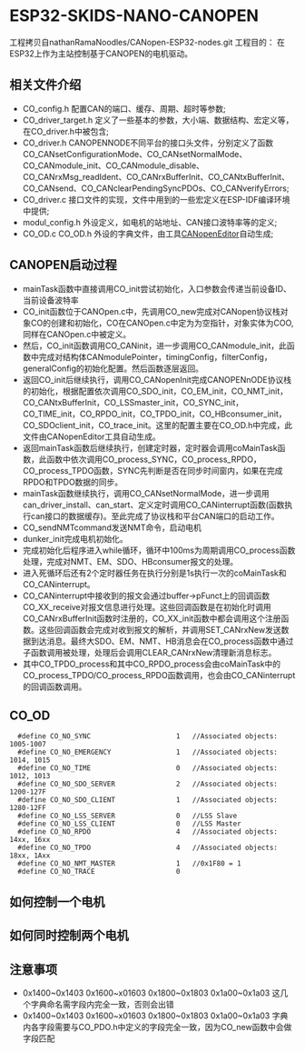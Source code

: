 # ESP32-SKIDS-NANO-CANOPEN

工程拷贝自nathanRamaNoodles/CANopen-ESP32-nodes.git
工程目的：
在ESP32上作为主站控制基于CANOPEN的电机驱动。

## 相关文件介绍

* CO_config.h 配置CAN的端口、缓存、周期、超时等参数;
* CO_driver_target.h 定义了一些基本的参数，大小端、数据结构、宏定义等，在CO_driver.h中被包含;
* CO_driver.h CANOPENNODE不同平台的接口头文件，分别定义了函数CO_CANsetConfigurationMode、CO_CANsetNormalMode、CO_CANmodule_init、CO_CANmodule_disable、CO_CANrxMsg_readIdent、CO_CANrxBufferInit、CO_CANtxBufferInit、CO_CANsend、CO_CANclearPendingSyncPDOs、CO_CANverifyErrors;
* CO_driver.c 接口文件的实现，文件中用到的一些宏定义在ESP-IDF编译环境中提供;
* modul_config.h 外设定义，如电机的站地址、CAN接口波特率等的定义;
* CO_OD.c CO_OD.h 外设的字典文件，由工具[CANopenEditor](https://github.com/CANopenNode/CANopenEditor)自动生成;

## CANOPEN启动过程

* mainTask函数中直接调用CO_init尝试初始化，入口参数会传递当前设备ID、当前设备波特率
* CO_init函数位于CANOpen.c中，先调用CO_new完成对CANopen协议栈对象CO的创建和初始化，CO在CANOpen.c中定为为空指针，对象实体为COO,同样在CANOpen.c中被定义。
* 然后，CO_init函数调用CO_CANinit，进一步调用CO_CANmodule_init，此函数中完成对结构体CANmodulePointer，timingConfig，filterConfig，generalConfig的初始化配置。然后函数逐层返回。
* 返回CO_init后继续执行，调用CO_CANopenInit完成CANOPENnODE协议栈的初始化，根据配置依次调用CO_SDO_init，CO_EM_init，CO_NMT_init，CO_CANtxBufferInit，CO_LSSmaster_init，CO_SYNC_init，CO_TIME_init，CO_RPDO_init，CO_TPDO_init，CO_HBconsumer_init，CO_SDOclient_init，CO_trace_init。这里的配置主要在CO_OD.h中完成，此文件由CANopenEditor工具自动生成。
* 返回mainTask函数后继续执行，创建定时器，定时器会调用coMainTask函数，此函数中依次调用CO_process_SYNC，CO_process_RPDO，CO_process_TPDO函数，SYNC先判断是否在同步时间窗内，如果在完成RPDO和TPDO数据的同步。
* mainTask函数继续执行，调用CO_CANsetNormalMode，进一步调用can_driver_install、can_start、定义定时调用CO_CANinterrupt函数(函数执行can接口的数据缓存)。至此完成了协议栈和平台CAN端口的启动工作。
* CO_sendNMTcommand发送NMT命令，启动电机
* dunker_init完成电机初始化。
* 完成初始化后程序进入while循环，循环中100ms为周期调用CO_process函数处理，完成对NMT、EM、SDO、HBconsumer报文的处理。
* 进入死循环后还有2个定时器任务在执行分别是1s执行一次的coMainTask和CO_CANinterrupt。
* CO_CANinterrupt中接收到的报文会通过buffer->pFunct上的回调函数CO_XX_receive对报文信息进行处理。这些回调函数是在初始化时调用CO_CANrxBufferInit函数时注册的，CO_XX_init函数中都会调用这个注册函数。这些回调函数会完成对收到报文的解析，并调用SET_CANrxNew发送数据到达消息。最终大SDO、EM、NMT、HB消息会在CO_process函数中通过子函数调用被处理，处理后会调用CLEAR_CANrxNew清理新消息标志。
* 其中CO_TPDO_process和其中CO_RPDO_process会由coMainTask中的CO_process_TPDO/CO_process_RPDO函数调用，也会由CO_CANinterrupt的回调函数调用。


## CO_OD
```
  #define CO_NO_SYNC                     1   //Associated objects: 1005-1007
  #define CO_NO_EMERGENCY                1   //Associated objects: 1014, 1015
  #define CO_NO_TIME                     0   //Associated objects: 1012, 1013
  #define CO_NO_SDO_SERVER               2   //Associated objects: 1200-127F
  #define CO_NO_SDO_CLIENT               1   //Associated objects: 1280-12FF
  #define CO_NO_LSS_SERVER               0   //LSS Slave
  #define CO_NO_LSS_CLIENT               0   //LSS Master
  #define CO_NO_RPDO                     4   //Associated objects: 14xx, 16xx
  #define CO_NO_TPDO                     4   //Associated objects: 18xx, 1Axx
  #define CO_NO_NMT_MASTER               1   //0x1F80 = 1
  #define CO_NO_TRACE                    0
```

## 如何控制一个电机


## 如何同时控制两个电机

## 注意事项
* 0x1400~0x1403 0x1600~x01603 0x1800~0x1803 0x1a00~0x1a03 这几个字典命名需字段内完全一致，否则会出错
* 0x1400~0x1403 0x1600~x01603 0x1800~0x1803 0x1a00~0x1a03 字典内各字段需要与CO_PDO.h中定义的字段完全一致，因为CO_new函数中会做字段匹配